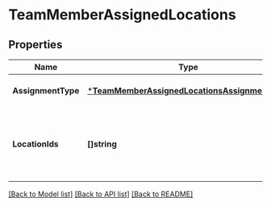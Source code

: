 # TeamMemberAssignedLocations

## Properties

 Name               | Type                                                                                           | Description                                        | Notes                        
--------------------|------------------------------------------------------------------------------------------------|----------------------------------------------------|------------------------------
 **AssignmentType** | [***TeamMemberAssignedLocationsAssignmentType**](TeamMemberAssignedLocationsAssignmentType.md) |                                                    | [optional] [default to null] 
 **LocationIds**    | **[]string**                                                                                   | The locations that the team member is assigned to. | [optional] [default to null] 

[[Back to Model list]](../README.md#documentation-for-models) [[Back to API list]](../README.md#documentation-for-api-endpoints) [[Back to README]](../README.md)

